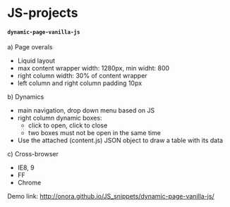 JS-projects
===========

#### `dynamic-page-vanilla-js`

a) Page overals <br>
- Liquid layout
- max content wrapper width: 1280px, min widht: 800
- right column width: 30% of content wrapper
- left column and right column padding 10px <br>

b) Dynamics
- main navigation, drop down menu based on JS
- right column dynamic boxes:
	* click to open, click to close
	* two boxes must not be open in the same time
- Use the attached (content.js) JSON object to draw a table with its data

c) Cross-browser
- IE8, 9
- FF
- Chrome
 
Demo link: http://onora.github.io/JS_snippets/dynamic-page-vanilla-js/
